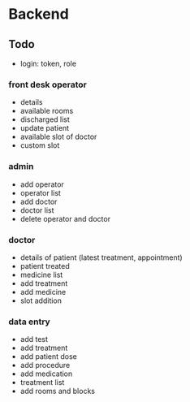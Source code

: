 # Backend

## Todo

- login: token, role

### front desk operator

- details
- available rooms
- discharged list
- update patient
- available slot of doctor
- custom slot

### admin

- add operator
- operator list
- add doctor
- doctor list
- delete operator and doctor

### doctor

- details of patient (latest treatment, appointment)
- patient treated
- medicine list
- add treatment
- add medicine
- slot addition

### data entry

- add test
- add treatment
- add patient dose
- add procedure
- add medication
- treatment list
- add rooms and blocks
